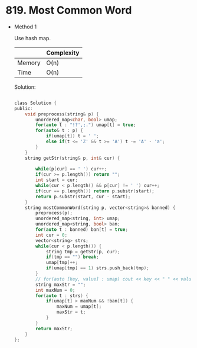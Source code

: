 # 819. Most Common Word 
- Method 1

    Use hash map.

    | |   Complexity  |
    | ----------- | ----------- | 
    |  Memory     | O(n) | 
    |      Time       |  O(n) | 


    Solution:

    ``` h

    class Solution {
    public:
        void preprocess(string& p) {
            unordered_map<char, bool> umap;
            for(auto t : "!?',;.") umap[t] = true;
            for(auto& t : p) {
                if(umap[t]) t = ' ';
                else if(t <= 'Z' && t >= 'A') t -= 'A' - 'a';
            }
        }
        string getStr(string& p, int& cur) {
            
            while(p[cur] == ' ') cur++;
            if(cur >= p.length()) return "";
            int start = cur;
            while(cur < p.length() && p[cur] != ' ') cur++;
            if(cur == p.length()) return p.substr(start);
            return p.substr(start, cur - start);
        }
        string mostCommonWord(string p, vector<string>& banned) {
            preprocess(p);
            unordered_map<string, int> umap;
            unordered_map<string, bool> ban;
            for(auto t : banned) ban[t] = true;
            int cur = 0;
            vector<string> strs;
            while(cur < p.length()) {
                string tmp = getStr(p, cur);
                if(tmp == "") break;
                umap[tmp]++;
                if(umap[tmp] == 1) strs.push_back(tmp);
            }
            // for(auto [key, value] : umap) cout << key << " " << value << endl;
            string maxStr = "";
            int maxNum = 0;
            for(auto t : strs) {
                if(umap[t] > maxNum && !ban[t]) {
                    maxNum = umap[t];
                    maxStr = t;
                }
            }
            return maxStr;
        }
    };

    ```

<!-- - Method 2

    This is another method.

    | |   Complexity  |
    | ----------- | ----------- | 
    |  Memory     | O(n) | 
    |      Time       |  O(n) | 


    Solution:

    ``` h



    ```

- Additional Knowledge:
       
    Here are some additional knowledge.



<br> -->